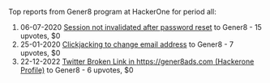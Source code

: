 Top reports from Gener8 program at HackerOne for period all:

1. 06-07-2020 [Session not invalidated after password reset](https://hackerone.com/reports/917213) to Gener8 - 15 upvotes, $0
2. 25-01-2020 [Clickjacking to change email address](https://hackerone.com/reports/783191) to Gener8 - 7 upvotes, $0
3. 22-12-2022 [Twitter Broken Link in https://gener8ads.com (Hackerone Profile)](https://hackerone.com/reports/1815355) to Gener8 - 6 upvotes, $0
